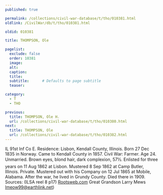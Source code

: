 ```yaml
---
published: true

permalink: /collections/civil-war-database/t/tho/010381.html
oldlink: /CivilWar/db/t/tho/010381.html

oldid: 010381

title: THOMPSON, Ole

pagelist:
  exclude: false
  order: 10381
  image: 
  alt:
  caption:
  title:
  subtitle:      # Defaults to page subtitle
  teaser:

category: 
  - T 
  - THO

previous:
  title: THOMPSON, Ole H.
  url: /collections/civil-war-database/t/tho/010380.html  
next:
  title: THOMPSON, Ole
  url: /collections/civil-war-database/t/tho/010382.html   
---
```

IL 91st Inf Co E. Residence: Lisbon, Kendall County, Illinois. Born 27 Dec 1835 in Norway. Came to Kendall County in 1857. Civil War: Farmer. Age 24. Unmarried. Brown eyes, blond hair, dark complexion, 5&#146;7&frac12;&#148;. Enlisted for three years on 11 Aug 1862 at Lisbon. Mustered 8 Sep 1862 at Camp Butler, Illinois. Private. Mustered out with his Company on 12 Jul 1865 at Mobile, Alabama. After the war, he lived in Grundy County. Died there in 1909. Sources: (ILSA reel 8 p17) [Rootsweb.com](http://Rootsweb.com/) Great Grandson Larry Mews [lmeow99@earthlink.net](mailto:lmeow99@earthlink.net))